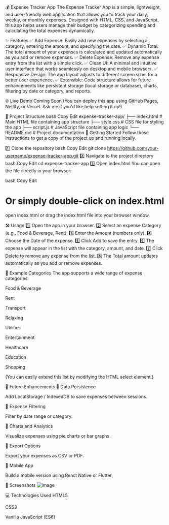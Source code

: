 💰 Expense Tracker App
The Expense Tracker App is a simple, lightweight, and user-friendly web application that allows you to track your daily, weekly, or monthly expenses. Designed with HTML, CSS, and JavaScript, this app helps users manage their budget by categorizing spending and calculating the total expenses dynamically.

✨ Features
✅ Add Expense: Easily add new expenses by selecting a category, entering the amount, and specifying the date.
✅ Dynamic Total: The total amount of your expenses is calculated and updated automatically as you add or remove expenses.
✅ Delete Expense: Remove any expense entry from the list with a simple click.
✅ Clean UI: A minimal and intuitive user interface that works seamlessly on desktop and mobile browsers.
✅ Responsive Design: The app layout adjusts to different screen sizes for a better user experience.
✅ Extensible: Code structure allows for future enhancements like persistent storage (local storage or database), charts, filtering by date or category, and reports.

🌐 Live Demo
Coming Soon
(You can deploy this app using GitHub Pages, Netlify, or Vercel. Ask me if you'd like help setting it up!)

📂 Project Structure
bash
Copy
Edit
expense-tracker-app/
├── index.html         # Main HTML file containing app structure
├── style.css          # CSS file for styling the app
├── script.js          # JavaScript file containing app logic
└── README.md          # Project documentation
🚀 Getting Started
Follow these instructions to get a copy of the project up and running locally.

1️⃣ Clone the repository
bash
Copy
Edit
git clone https://github.com/your-username/expense-tracker-app.git
2️⃣ Navigate to the project directory
bash
Copy
Edit
cd expense-tracker-app
3️⃣ Open index.html
You can open the file directly in your browser:

bash
Copy
Edit
# Or simply double-click on index.html
open index.html
or drag the index.html file into your browser window.

🛠 Usage
1️⃣ Open the app in your browser.
2️⃣ Select an expense Category (e.g., Food & Beverage, Rent).
3️⃣ Enter the Amount (numbers only).
4️⃣ Choose the Date of the expense.
5️⃣ Click Add to save the entry.
6️⃣ The expense will appear in the list with the category, amount, and date.
7️⃣ Click Delete to remove any expense from the list.
8️⃣ The Total amount updates automatically as you add or remove expenses.

📌 Example Categories
The app supports a wide range of expense categories:

Food & Beverage

Rent

Transport

Relaxing

Utilities

Entertainment

Healthcare

Education

Shopping

(You can easily extend this list by modifying the HTML select element.)

📝 Future Enhancements
🔹 Data Persistence

Add LocalStorage / IndexedDB to save expenses between sessions.

🔹 Expense Filtering

Filter by date range or category.

🔹 Charts and Analytics

Visualize expenses using pie charts or bar graphs.

🔹 Export Options

Export your expenses as CSV or PDF.

🔹 Mobile App

Build a mobile version using React Native or Flutter.

🎨 Screenshots
![image](https://github.com/user-attachments/assets/e979d59e-acb5-4f8a-961f-3e7aba6e866d)


💻 Technologies Used
HTML5

CSS3

Vanilla JavaScript (ES6)
